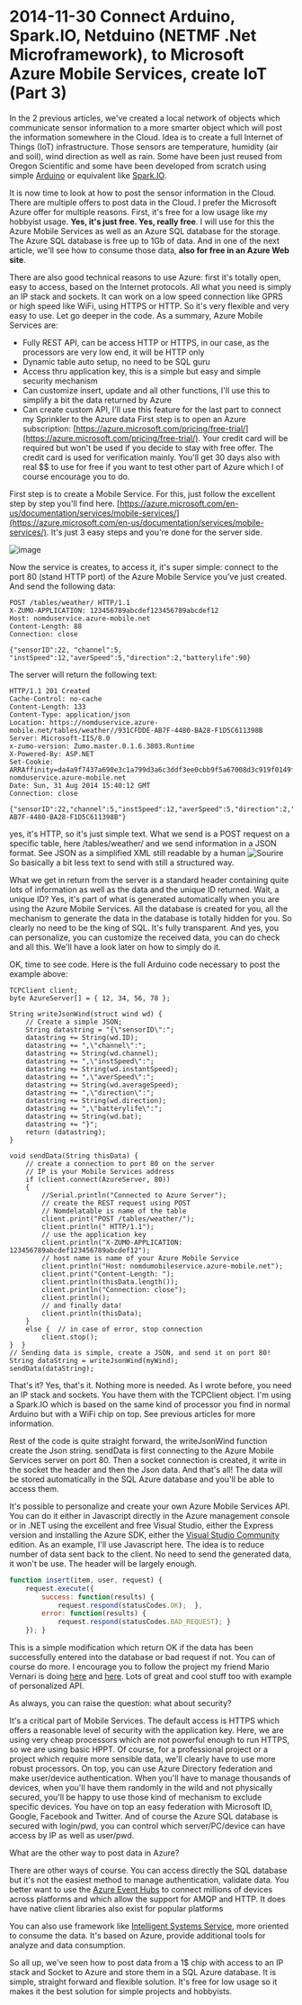 # 2014-11-30 Connect Arduino, Spark.IO, Netduino (NETMF .Net Microframework), to Microsoft Azure Mobile Services, create IoT (Part 3)

In the 2 previous articles, we've created a local network of objects which communicate sensor information to a more smarter object which will post the information somewhere in the Cloud. Idea is to create a full Internet of Things (IoT) infrastructure. Those sensors are temperature, humidity (air and soil), wind direction as well as rain. Some have been just reused from Oregon Scientific and some have been developed from scratch using simple [Arduino](https://www.arduino.cc) or equivalent like [Spark.IO](https://spark.io).

It is now time to look at how to post the sensor information in the Cloud. There are multiple offers to post data in the Cloud. I prefer the Microsoft Azure offer for multiple reasons. First, it's free for a low usage like my hobbyist usage. **Yes, it's just free. Yes, really free**. I will use for this the Azure Mobile Services as well as an Azure SQL database for the storage. The Azure SQL database is free up to 1Gb of data. And in one of the next article, we'll see how to consume those data, **also for free in an Azure Web site**.

There are also good technical reasons to use Azure: first it's totally open, easy to access, based on the Internet protocols. All what you need is simply an IP stack and sockets. It can work on a low speed connection like GPRS or high speed like WiFi, using HTTPS or HTTP. So it's very flexible and very easy to use. Let go deeper in the code. As a summary, Azure Mobile Services are:

* Fully REST API, can be access HTTP or HTTPS, in our case, as the processors are very low end, it will be HTTP only  
* Dynamic table auto setup, no need to be SQL guru  
* Access thru application key, this is a simple but easy and simple security mechanism  
* Can customize insert, update and all other functions, I'll use this to simplify a bit the data returned by Azure  
* Can create custom API, I'll use this feature for the last part to connect my Sprinkler to the Azure data   First step is to open an Azure subscription: [https://azure.microsoft.com/pricing/free-trial/](https://azure.microsoft.com/pricing/free-trial/). Your credit card will be required but won't be used if you decide to stay with free offer. The credit card is used for verification mainly. You'll get 30 days also with real $$ to use for free if you want to test other part of Azure which I of course encourage you to do.

First step is to create a Mobile Service. For this, just follow the excellent step by step you'll find here. [https://azure.microsoft.com/en-us/documentation/services/mobile-services/](https://azure.microsoft.com/en-us/documentation/services/mobile-services/). It's just 3 easy steps and you're done for the server side.

![image](../assets/6735.image_2.png)

Now the service is creates, to access it, it's super simple: connect to the port 80 (stand HTTP port) of the Azure Mobile Service you've just created. And send the following data:

```text
POST /tables/weather/ HTTP/1.1
X-ZUMO-APPLICATION: 123456789abcdef123456789abcdef12
Host: nomduservice.azure-mobile.net
Content-Length: 88
Connection: close

{"sensorID":22, "channel":5, "instSpeed":12,"averSpeed":5,"direction":2,"batterylife":90}
```

The server will return the following text:

```text
HTTP/1.1 201 Created
Cache-Control: no-cache
Content-Length: 133
Content-Type: application/json
Location: https://nomduservice.azure-mobile.net/tables/weather//931CFDDE-AB7F-4480-BA28-F1D5C611398B
Server: Microsoft-IIS/8.0
x-zumo-version: Zumo.master.0.1.6.3803.Runtime
X-Powered-By: ASP.NET
Set-Cookie: ARRAffinity=da4a9f7437a690e3c1a799d3a6c3ddf3ee0cbb9f5a67008d3c919f0149f34ee3;Path=/;Domain= nomduservice.azure-mobile.net
Date: Sun, 31 Aug 2014 15:40:12 GMT
Connection: close

{"sensorID":22,"channel":5,"instSpeed":12,"averSpeed":5,"direction":2,"batterylife":90,"id":"931CFDDE-AB7F-4480-BA28-F1D5C611398B"} 
```

yes, it's HTTP, so it's just simple text. What we send is a POST request on a specific table, here /tables/weather/ and we send information in a JSON format. See JSON as a simplified XML still readable by a human ![Sourire](../assets/8420.wlEmoticon-smile_2.png) So basically a bit less text to send with still a structured way.

What we get in return from the server is a standard header containing quite lots of information as well as the data and the unique ID returned. Wait, a unique ID? Yes, it's part of what is generated automatically when you are using the Azure Mobile Services. All the database is created for you, all the mechanism to generate the data in the database is totally hidden for you. So clearly no need to be the king of SQL. It's fully transparent. And yes, you can personalize, you can customize the received data, you can do check and all this. We'll have a look later on how to simply do it.

OK, time to see code. Here is the full Arduino code necessary to post the example above:

```Csharp
TCPClient client;
byte AzureServer[] = { 12, 34, 56, 78 };

String writeJsonWind(struct wind wd) {
    // Create a simple JSON;
    String datastring = "{\"sensorID\":";
    datastring += String(wd.ID);
    datastring += ",\"channel\":";
    datastring += String(wd.channel);
    datastring += ",\"instSpeed\":";
    datastring += String(wd.instantSpeed);
    datastring += ",\"averSpeed\":";
    datastring += String(wd.averageSpeed);
    datastring += ",\"direction\":";
    datastring += String(wd.direction);
    datastring += ",\"batterylife\":";
    datastring += String(wd.bat);
    datastring += "}";
    return (datastring);
}

void sendData(String thisData) {
    // create a connection to port 80 on the server
    // IP is your Mobile Services address
    if (client.connect(AzureServer, 80)) 
    {
        //Serial.println("Connected to Azure Server");
        // create the REST request using POST
        // Nomdelatable is name of the table
        client.print("POST /tables/weather/");
        client.println(" HTTP/1.1");
        // use the application key
        client.println("X-ZUMO-APPLICATION: 123456789abcdef123456789abcdef12");
        // host name is name of your Azure Mobile Service
        client.println("Host: nomdumobileservice.azure-mobile.net");
        client.print("Content-Length: ");
        client.println(thisData.length());
        client.println("Connection: close");
        client.println();
        // and finally data!
        client.println(thisData);
    }
    else {  // in case of error, stop connection
        client.stop();
}  }
// Sending data is simple, create a JSON, and send it on port 80!
String dataString = writeJsonWind(myWind);
sendData(dataString);
```

That's it? Yes, that's it. Nothing more is needed. As I wrote before, you need an IP stack and sockets. You have them with the TCPClient object. I'm using a Spark.IO which is based on the same kind of processor you find in normal Arduino but with a WiFi chip on top. See previous articles for more information.

Rest of the code is quite straight forward, the writeJsonWind function create the Json string. sendData is first connecting to the Azure Mobile Services server on port 80. Then a socket connection is created, it write in the socket the header and then the Json data. And that's all! The data will be stored automatically in the SQL Azure database and you'll be able to access them.

It's possible to personalize and create your own Azure Mobile Services API. You can do it either in Javascript directly in the Azure management console or in .NET using the excellent and free Visual Studio, either the Express version and installing the Azure SDK, either the [Visual Studio Community](https://www.visualstudio.com/products/visual-studio-community-vs) edition. As an example, I'll use Javascript here. The idea is to reduce number of data sent back to the client. No need to send the generated data, it won't be use. The header will be largely enough.

```javascript
function insert(item, user, request) {
    request.execute({
        success: function(results) {
            request.respond(statusCodes.OK);  },
        error: function(results) {
            request.respond(statusCodes.BAD_REQUEST); }  
    }); }
```

This is a simple modification which return OK if the data has been successfully entered into the database or bad request if not. You can of course do more. I encourage you to follow the project my friend Mario Vernari is doing [here](https://highfieldtales.wordpress.com/2014/11/07/azure-veneziano-part-1/) and [here](https://highfieldtales.wordpress.com/2014/11/16/azure-veneziano-part-2/). Lots of great and cool stuff too with example of personalized API.

As always, you can raise the question: what about security?

It's a critical part of Mobile Services. The default access is HTTPS which offers a reasonable level of security with the application key. Here, we are using very cheap processors which are not powerful enough to run HTTPS, so we are using basic HPPT. Of course, for a professional project or a project which require more sensible data, we'll clearly have to use more robust processors. On top, you can use Azure Directory federation and make user/device authentication. When you'll have to manage thousands of devices, when you'll have them randomly in the wild and not physically secured, you'll be happy to use those kind of mechanism to exclude specific devices. You have on top an easy federation with Microsoft ID, Google, Facebook and Twitter. And of course the Azure SQL database is secured with login/pwd, you can control which server/PC/device can have access by IP as well as user/pwd.

What are the other way to post data in Azure?  

There are other ways of course. You can access directly the SQL database but it's not the easiest method to manage authentication, validate data. You better want to use the [Azure Event Hubs](https://azure.microsoft.com/services/event-hubs/) to connect millions of devices across platforms and which allow the support for AMQP and HTTP. It does have native client libraries also exist for popular platforms

You can also use framework like [Intelligent Systems Service](https://www.microsoft.com/windowsembedded/en-us/intelligent-systems-service.aspx), more oriented to consume the data. It's based on Azure, provide additional tools for analyze and data consumption.

So all up, we've seen how to post data from a 1$ chip with access to an IP stack and Socket to Azure and store them in a SQL Azure database. It is simple, straight forward and flexible solution. It's free for low usage so it makes it the best solution for simple projects and hobbyists.
